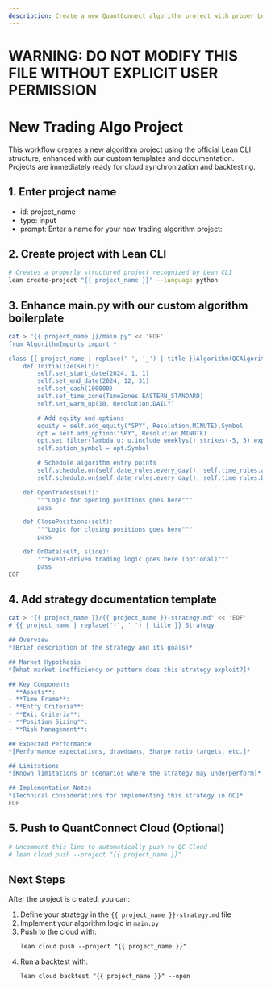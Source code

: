 ```yaml
---
description: Create a new QuantConnect algorithm project with proper Lean CLI structure for cloud synchronization, complete with algorithm code and strategy documentation.
---
```


# WARNING: DO NOT MODIFY THIS FILE WITHOUT EXPLICIT USER PERMISSION
# New Trading Algo Project

This workflow creates a new algorithm project using the official Lean CLI structure, enhanced with our custom templates and documentation. Projects are immediately ready for cloud synchronization and backtesting.

## 1. Enter project name
- id: project_name
- type: input
- prompt: Enter a name for your new trading algorithm project:

## 2. Create project with Lean CLI
```bash
# Creates a properly structured project recognized by Lean CLI
lean create-project "{{ project_name }}" --language python
```

## 3. Enhance main.py with our custom algorithm boilerplate
```bash
cat > "{{ project_name }}/main.py" << 'EOF'
from AlgorithmImports import *

class {{ project_name | replace('-', '_') | title }}Algorithm(QCAlgorithm):
    def Initialize(self):
        self.set_start_date(2024, 1, 1)
        self.set_end_date(2024, 12, 31)
        self.set_cash(100000)
        self.set_time_zone(TimeZones.EASTERN_STANDARD)
        self.set_warm_up(10, Resolution.DAILY)

        # Add equity and options
        equity = self.add_equity("SPY", Resolution.MINUTE).Symbol
        opt = self.add_option("SPY", Resolution.MINUTE)
        opt.set_filter(lambda u: u.include_weeklys().strikes(-5, 5).expiration(0, 7))
        self.option_symbol = opt.Symbol

        # Schedule algorithm entry points
        self.schedule.on(self.date_rules.every_day(), self.time_rules.after_market_open("SPY", 5), self.OpenTrades)
        self.schedule.on(self.date_rules.every_day(), self.time_rules.before_market_close("SPY", 30), self.ClosePositions)

    def OpenTrades(self):
        """Logic for opening positions goes here"""
        pass

    def ClosePositions(self):
        """Logic for closing positions goes here"""
        pass

    def OnData(self, slice):
        """Event-driven trading logic goes here (optional)"""
        pass
EOF
```

## 4. Add strategy documentation template
```bash
cat > "{{ project_name }}/{{ project_name }}-strategy.md" << 'EOF'
# {{ project_name | replace('-', ' ') | title }} Strategy

## Overview
*[Brief description of the strategy and its goals]*

## Market Hypothesis
*[What market inefficiency or pattern does this strategy exploit?]*

## Key Components
- **Assets**: 
- **Time Frame**: 
- **Entry Criteria**: 
- **Exit Criteria**: 
- **Position Sizing**: 
- **Risk Management**: 

## Expected Performance
*[Performance expectations, drawdowns, Sharpe ratio targets, etc.]*

## Limitations
*[Known limitations or scenarios where the strategy may underperform]*

## Implementation Notes
*[Technical considerations for implementing this strategy in QC]*
EOF
```

## 5. Push to QuantConnect Cloud (Optional)
```bash
# Uncomment this line to automatically push to QC Cloud
# lean cloud push --project "{{ project_name }}"
```

## Next Steps
After the project is created, you can:
1. Define your strategy in the `{{ project_name }}-strategy.md` file
2. Implement your algorithm logic in `main.py`
3. Push to the cloud with:
   ```
   lean cloud push --project "{{ project_name }}"
   ```
4. Run a backtest with:
   ```
   lean cloud backtest "{{ project_name }}" --open
   ```